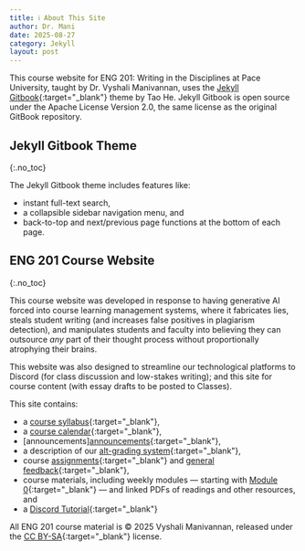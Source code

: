 ```yaml
---
title: ℹ️ About This Site
author: Dr. Mani
date: 2025-08-27
category: Jekyll
layout: post
---
```


This course website for ENG 201: Writing in the Disciplines at Pace University, taught by Dr. Vyshali Manivannan, uses the [Jekyll Gitbook](https://sighingnow.github.io/jekyll-gitbook/){:target="_blank"} theme by Tao He. Jekyll Gitbook is open source under the Apache License Version 2.0, the same license as the original GitBook repository.

## Jekyll Gitbook Theme
{:.no_toc}

The Jekyll Gitbook theme includes features like:

- instant full-text search,
- a collapsible sidebar navigation menu, and
- back-to-top and next/previous page functions at the bottom of each page.

## ENG 201 Course Website
{:.no_toc}

This course website was developed in response to having generative AI forced into course learning management systems, where it fabricates lies, steals student writing (and increases false positives in plagiarism detection), and manipulates students and faculty into believing they can outsource _any_ part of their thought process without proportionally atrophying their brains.

This website was also designed to streamline our technological platforms to Discord (for class discussion and low-stakes writing); and this site for course content (with essay drafts to be posted to Classes).

This site contains:

- a [course syllabus](../syllabus){:target="_blank"},
- a [course calendar](../calendar){:target="_blank"},
- [announcements][announcements](/eng201-oer/jekyll/2025-07-31-w0.html){:target="_blank"},
- a description of our [alt-grading system](../alt-grading){:target="_blank"},
- course [assignments](../assignments){:target="_blank"} and [general feedback](../feedback){:target="_blank"},
- course materials, including weekly modules &mdash; starting with [Module 0](/eng201-oer/jekyll/2025-08-01-w1.html){:target="_blank"} &mdash; and linked PDFs of readings and other resources, and
- a [Discord Tutorial](../discord){:target="_blank"}

All ENG 201 course material is © 2025 Vyshali Manivannan, released under the [CC BY-SA](https://creativecommons.org/licenses/by-sa/4.0/){:target="_blank"} license.
